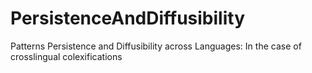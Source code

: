 # PersistenceAndDiffusibility
Patterns Persistence and Diffusibility across Languages: In the case of crosslingual colexifications
